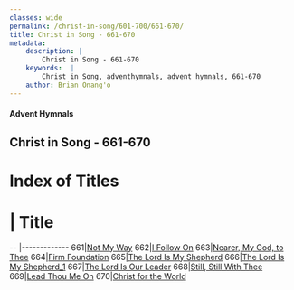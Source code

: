 ```yaml
---
classes: wide
permalink: /christ-in-song/601-700/661-670/
title: Christ in Song - 661-670
metadata:
    description: |
        Christ in Song - 661-670
    keywords:  |
        Christ in Song, adventhymnals, advent hymnals, 661-670
    author: Brian Onang'o
---
```


#### Advent Hymnals
## Christ in Song - 661-670

# Index of Titles
# | Title                        
-- |-------------
661|[Not My Way](/christ-in-song/601-700/661-670/Not-My-Way)
662|[I Follow On](/christ-in-song/601-700/661-670/I-Follow-On)
663|[Nearer, My God, to Thee](/christ-in-song/601-700/661-670/Nearer,-My-God,-to-Thee)
664|[Firm Foundation](/christ-in-song/601-700/661-670/Firm-Foundation)
665|[The Lord Is My Shepherd](/christ-in-song/601-700/661-670/The-Lord-Is-My-Shepherd)
666|[The Lord Is My Shepherd_1](/christ-in-song/601-700/661-670/The-Lord-Is-My-Shepherd_1)
667|[The Lord Is Our Leader](/christ-in-song/601-700/661-670/The-Lord-Is-Our-Leader)
668|[Still, Still With Thee](/christ-in-song/601-700/661-670/Still,-Still-With-Thee)
669|[Lead Thou Me On](/christ-in-song/601-700/661-670/Lead-Thou-Me-On)
670|[Christ for the World](/christ-in-song/601-700/661-670/Christ-for-the-World)